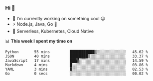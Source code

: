 ### Hi 👋

<!--
**nodejh/nodejh** is a ✨ _special_ ✨ repository because its `README.md` (this file) appears on your GitHub profile.

Here are some ideas to get you started:

- 🔭 I’m currently working on ...
- 🌱 I’m currently learning ...
- 👯 I’m looking to collaborate on ...
- 🤔 I’m looking for help with ...
- 💬 Ask me about ...
- 📫 How to reach me: ...
- 😄 Pronouns: ...
- ⚡ Fun fact: ...
-->

- 🔭 I’m currently working on something cool :wink:
- ⚡ Node.js, Java, Go :thought_balloon:
- 🤖 Serverless, Kubernetes, Cloud Native

📊 **This week I spent my time on**

<!--START_SECTION:waka-->

```text
Python       55 mins         ███████████▒░░░░░░░░░░░░░   45.62 %
JSON         40 mins         ████████▒░░░░░░░░░░░░░░░░   33.37 %
JavaScript   17 mins         ███▓░░░░░░░░░░░░░░░░░░░░░   14.59 %
Markdown     4 mins          █░░░░░░░░░░░░░░░░░░░░░░░░   03.86 %
YAML         3 mins          ▓░░░░░░░░░░░░░░░░░░░░░░░░   02.53 %
Go           0 secs          ░░░░░░░░░░░░░░░░░░░░░░░░░   00.02 %
```

<!--END_SECTION:waka-->


<!--
:traffic_light: **Visitors**

![visitors](https://visitor-badge.glitch.me/badge?page_id=nodejh.nodejh)
-->
